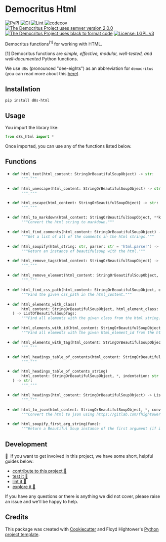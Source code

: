 # Democritus Html

[![PyPI](https://img.shields.io/pypi/v/d8s-html.svg)](https://pypi.python.org/pypi/d8s-html)
[![CI](https://github.com/democritus-project/d8s-html/workflows/CI/badge.svg)](https://github.com/democritus-project/d8s-html/actions)
[![Lint](https://github.com/democritus-project/d8s-html/workflows/Lint/badge.svg)](https://github.com/democritus-project/d8s-html/actions)
[![codecov](https://codecov.io/gh/democritus-project/d8s-html/branch/main/graph/badge.svg?token=V0WOIXRGMM)](https://codecov.io/gh/democritus-project/d8s-html)
[![The Democritus Project uses semver version 2.0.0](https://img.shields.io/badge/-semver%20v2.0.0-22bfda)](https://semver.org/spec/v2.0.0.html)
[![The Democritus Project uses black to format code](https://img.shields.io/badge/code%20style-black-000000.svg)](https://github.com/psf/black)
[![License: LGPL v3](https://img.shields.io/badge/License-LGPL%20v3-blue.svg)](https://choosealicense.com/licenses/lgpl-3.0/)

Democritus functions<sup>[1]</sup> for working with HTML.

[1] Democritus functions are <i>simple, effective, modular, well-tested, and well-documented</i> Python functions.

We use `d8s` (pronounced "dee-eights") as an abbreviation for `democritus` (you can read more about this [here](https://github.com/democritus-project/roadmap#what-is-d8s)).

## Installation

```
pip install d8s-html
```

## Usage

You import the library like:

```python
from d8s_html import *
```

Once imported, you can use any of the functions listed below.

## Functions

  - ```python
    def html_text(html_content: StringOrBeautifulSoupObject) -> str:
        """."""
    ```
  - ```python
    def html_unescape(html_content: StringOrBeautifulSoupObject) -> str:
        """."""
    ```
  - ```python
    def html_escape(html_content: StringOrBeautifulSoupObject) -> str:
        """."""
    ```
  - ```python
    def html_to_markdown(html_content: StringOrBeautifulSoupObject, **kwargs) -> str:
        """Convert the html string to markdown."""
    ```
  - ```python
    def html_find_comments(html_content: StringOrBeautifulSoupObject) -> str:
        """Get a list of all of the comments in the html strings."""
    ```
  - ```python
    def html_soupify(html_string: str, parser: str = 'html.parser') -> bs4.BeautifulSoup:
        """Return an instance of beautifulsoup with the html."""
    ```
  - ```python
    def html_remove_tags(html_content: StringOrBeautifulSoupObject) -> bs4.BeautifulSoup:
        """."""
    ```
  - ```python
    def html_remove_element(html_content: StringOrBeautifulSoupObject, element_tag: str) -> bs4.BeautifulSoup:
        """."""
    ```
  - ```python
    def html_find_css_path(html_content: StringOrBeautifulSoupObject, css_path: str) -> ListOfBeautifulSoupTags:
        """Find the given css_path in the html_content."""
    ```
  - ```python
    def html_elements_with_class(
        html_content: StringOrBeautifulSoupObject, html_element_class: str
    ) -> ListOfBeautifulSoupTags:
        """Find all elements with the given class from the html string."""
    ```
  - ```python
    def html_elements_with_id(html_content: StringOrBeautifulSoupObject, html_element_id: str) -> ListOfBeautifulSoupTags:
        """Find all elements with the given html_element_id from the html_content."""
    ```
  - ```python
    def html_elements_with_tag(html_content: StringOrBeautifulSoupObject, tag: str) -> ListOfBeautifulSoupTags:
        """."""
    ```
  - ```python
    def html_headings_table_of_contents(html_content: StringOrBeautifulSoupObject) -> ListOfBeautifulSoupTags:
        """."""
    ```
  - ```python
    def html_headings_table_of_contents_string(
        html_content: StringOrBeautifulSoupObject, *, indentation: str = '  '
    ) -> str:
        """."""
    ```
  - ```python
    def html_headings(html_content: StringOrBeautifulSoupObject) -> ListOfBeautifulSoupTags:
        """."""
    ```
  - ```python
    def html_to_json(html_content: StringOrBeautifulSoupObject, *, convert_only_tables: bool = False):
        """Convert the html to json using https://gitlab.com/fhightower/html-to-json."""
    ```
  - ```python
    def html_soupify_first_arg_string(func):
        """Return a Beautiful Soup instance of the first argument (if it is a string)."""
    ```

## Development

👋 &nbsp;If you want to get involved in this project, we have some short, helpful guides below:

- [contribute to this project 🥇][contributing]
- [test it 🧪][local-dev]
- [lint it 🧹][local-dev]
- [explore it 🔭][local-dev]

If you have any questions or there is anything we did not cover, please raise an issue and we'll be happy to help.

## Credits

This package was created with [Cookiecutter](https://github.com/audreyr/cookiecutter) and Floyd Hightower's [Python project template](https://github.com/fhightower-templates/python-project-template).

[contributing]: https://github.com/democritus-project/.github/blob/main/CONTRIBUTING.md#contributing-a-pr-
[local-dev]: https://github.com/democritus-project/.github/blob/main/CONTRIBUTING.md#local-development-
